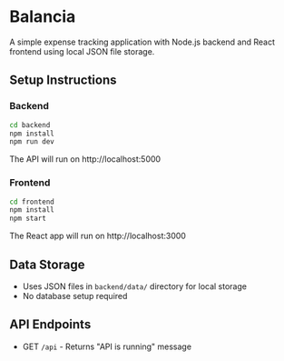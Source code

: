# Balancia

A simple expense tracking application with Node.js backend and React frontend using local JSON file storage.

## Setup Instructions

### Backend
```bash
cd backend
npm install
npm run dev
```
The API will run on http://localhost:5000

### Frontend
```bash
cd frontend
npm install
npm start
```
The React app will run on http://localhost:3000

## Data Storage
- Uses JSON files in `backend/data/` directory for local storage
- No database setup required

## API Endpoints
- GET `/api` - Returns "API is running" message
